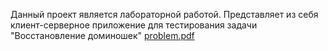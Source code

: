 Данный проект является лабораторной работой. Представляет из себя клиент-серверное приложение для тестирования задачи "Восстановление доминошек"
[problem.pdf](https://github.com/user-attachments/files/18441370/problem.pdf)
